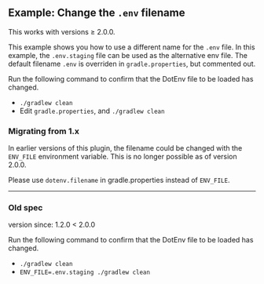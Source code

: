## Example: Change the `.env` filename

This works with versions ≥ 2.0.0.

This example shows you how to use a different name for the `.env` file. In this example, the `.env.staging` file can be used as the alternative env file. The default filename `.env` is overriden in `gradle.properties`, but commented out.

Run the following command to confirm that the DotEnv file to be loaded has changed.

- `./gradlew clean`
- Edit `gradle.properties`, and `./gradlew clean`

### Migrating from 1.x

In earlier versions of this plugin, the filename could be changed with the `ENV_FILE` environment variable. This is no longer possible as of version 2.0.0.

Please use `dotenv.filename` in gradle.properties instead of `ENV_FILE`.

---

### Old spec

version since: 1.2.0 < 2.0.0

Run the following command to confirm that the DotEnv file to be loaded has changed.

- `./gradlew clean`
- `ENV_FILE=.env.staging ./gradlew clean`
